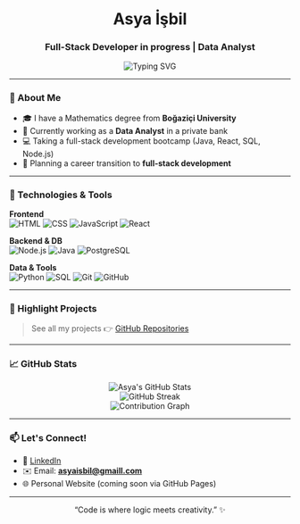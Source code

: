 <h1 align="center">Asya İşbil</h1>
<h3 align="center">Full-Stack Developer in progress | Data Analyst</h3>

<p align="center">
  <img src="https://readme-typing-svg.demolab.com?font=Fira+Code&pause=1000&center=true&vCenter=true&width=435&lines=Full-Stack+Developer+in+progress;Data+Analyst+%7C+SQL+%7C+Python;React+%7C+Java+%7C+PostgreSQL" alt="Typing SVG" />
</p>

---

### 💼 About Me

- 🎓 I have a Mathematics degree from **Boğaziçi University**  
- 🏦 Currently working as a **Data Analyst** in a private bank  
- 💻 Taking a full-stack development bootcamp (Java, React, SQL, Node.js)  
- 🎯 Planning a career transition to **full-stack development**    

---

### 🚀 Technologies & Tools

**Frontend**  
![HTML](https://img.shields.io/badge/-HTML5-E34F26?style=flat&logo=html5&logoColor=white)
![CSS](https://img.shields.io/badge/-CSS3-1572B6?style=flat&logo=css3)
![JavaScript](https://img.shields.io/badge/-JavaScript-F7DF1E?style=flat&logo=javascript)
![React](https://img.shields.io/badge/-React-61DAFB?style=flat&logo=react)

**Backend & DB**  
![Node.js](https://img.shields.io/badge/-Node.js-339933?style=flat&logo=node.js)
![Java](https://img.shields.io/badge/-Java-007396?style=flat&logo=java)
![PostgreSQL](https://img.shields.io/badge/-PostgreSQL-336791?style=flat&logo=postgresql)

**Data & Tools**  
![Python](https://img.shields.io/badge/-Python-3776AB?style=flat&logo=python)
![SQL](https://img.shields.io/badge/-SQL-4479A1?style=flat&logo=sqlite)
![Git](https://img.shields.io/badge/-Git-F05032?style=flat&logo=git)
![GitHub](https://img.shields.io/badge/-GitHub-181717?style=flat&logo=github)

---

### 📌 Highlight Projects

> See all my projects 👉 [GitHub Repositories](https://github.com/asyaisbil?tab=repositories)

---

### 📈 GitHub Stats

<p align="center">
  <img src="https://github-readme-stats.vercel.app/api?username=asyaisbil&show_icons=true&theme=radical&hide=prs" alt="Asya's GitHub Stats" />
  <br />
  <img src="https://github-readme-streak-stats.herokuapp.com/?user=asyaisbil&theme=radical" alt="GitHub Streak" />
  <br />
  <img src="https://github-readme-activity-graph.vercel.app/graph?username=asyaisbil&theme=react-dark" alt="Contribution Graph" />
</p>

---

### 📫 Let's Connect!

- 💼 [LinkedIn](https://www.linkedin.com/in/asya-isbil)
- ✉️ Email: **asyaisbil@gmaill.com**
- 🌐 Personal Website (coming soon via GitHub Pages)

---

<p align="center">
  “Code is where logic meets creativity.” ✨
</p>
